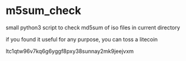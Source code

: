 # m5sum_check
small python3 script to check md5sum of iso files in current directory


if you found it useful for any purpose, you can toss a litecoin

ltc1qtw96v7kq6g6yggf8pxy38sunnay2mk9jeejvxm
